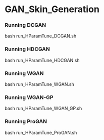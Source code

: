 # GAN_Skin_Generation

### Running DCGAN
bash run_HParamTune_DCGAN.sh

### Running HDCGAN
bash run_HParamTune_HDCGAN.sh

### Running WGAN
bash run_HParamTune_WGAN.sh

### Running WGAN-GP
bash run_HParamTune_WGAN_GP.sh

### Running ProGAN
bash run_HParamTune_ProGAN.sh
